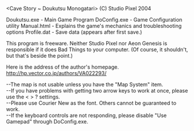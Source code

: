 <Cave Story ~ Doukutsu Monogatari> (C) Studio Pixel 2004

Doukutsu.exe - Main Game Program
DoConfig.exe - Game Configuration utility
Manual.html - Explains the game's mechanics and troubleshooting options
Profile.dat - Save data (appears after first save.)

This program is freeware.
Neither Studio Pixel nor Aeon Genesis is responsible if it does Bad Things to your computer.
(Of course, it shouldn't, but that's beside the point.)

Here is the address of the author's homepage.
http://hp.vector.co.jp/authors/VA022293/

--The map is not usable unless you have the "Map System" item. <br>
--If you have problems with getting two arrow keys to work at once, please use the < > ? settings. <br>
--Please use Courier New as the font. Others cannot be guaranteed to work. <br>
--If the keyboard controls are not responding, please disable "Use Gamepad" through DoConfig.exe. <br>